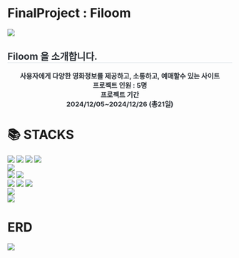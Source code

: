 # FinalProject : Filoom

<div align= "left">  
  <img src="https://capsule-render.vercel.app/api?type=waving&color=887272&height=180&text=Filoom&animation=fadeIn&fontColor=000000&fontSize=60" />
</div>
<div align= "left"> 
  <h2 style="border-bottom: 1px solid #d8dee4; color: #282d33;"> Filoom 을 소개합니다. </h2>  
  <div style="font-weight: 700; font-size: 15px; text-align: center; color: #282d33;"> 사용자에게 다양한 영화정보를 제공하고, 소통하고, 예매할수 있는 사이트 </div> 
  <div style="font-weight: 700; font-size: 15px; text-align: center; color: #282d33;"> 프로젝트 인원 : 5명 </div> 
  <div style="font-weight: 700; font-size: 15px; text-align: center; color: #282d33;"> 프로젝트 기간<br>2024/12/05~2024/12/26 (총21일) </div> 
</div>

<div align=left><h1>📚 STACKS</h1></div>

<div align=left> 
  <img src="https://img.shields.io/badge/java-007396?style=for-the-badge&logo=java&logoColor=white"> 
  <img src="https://img.shields.io/badge/html5-E34F26?style=for-the-badge&logo=html5&logoColor=white"> 
  <img src="https://img.shields.io/badge/css-1572B6?style=for-the-badge&logo=css3&logoColor=white"> 
  <img src="https://img.shields.io/badge/javascript-F7DF1E?style=for-the-badge&logo=javascript&logoColor=black">  
  <br> 

  <img src="https://img.shields.io/badge/jquery-0769AD?style=for-the-badge&logo=jquery&logoColor=white">
  <br>
  
  <img src="https://img.shields.io/badge/oracle-F80000?style=for-the-badge&logo=oracle&logoColor=white"> 
  <img src="https://img.shields.io/badge/mysql-4479A1?style=for-the-badge&logo=mysql&logoColor=white"> 
  <br>
  
  <img src="https://img.shields.io/badge/spring-6DB33F?style=for-the-badge&logo=spring&logoColor=white"> 
  <img src="https://img.shields.io/badge/mybatis-E34F26?style=for-the-badge&logo=mybatis&logoColor=white">
  <img src="https://img.shields.io/badge/bootstrap-7952B3?style=for-the-badge&logo=bootstrap&logoColor=white">
  <br>

  <img src="https://img.shields.io/badge/apache tomcat-F8DC75?style=for-the-badge&logo=apachetomcat&logoColor=white">
  <br>
  
  <img src="https://img.shields.io/badge/github-181717?style=for-the-badge&logo=github&logoColor=white">
  <br>
</div>
    

<div align=left><h1>ERD</h1></div>

<div>
   <img src="[[[https://img.shields.io/badge/bootstrap-7952B3?style=for-the-badge&logo=bootstrap&logoColor=white](https://github.com/user-attachments/assets/95ab5c82-5e6e-4f40-9b85-31c258de8ce1)](https://app.diagrams.net/#G1xw9IibpsC-FIW0RvkyfLuefrcQk0whXl#%7B%22pageId%22%3A%2241O1d5Guwu_-yTgAeSLv%22%7D)](https://drive.google.com/file/d/1xw9IibpsC-FIW0RvkyfLuefrcQk0whXl/view?usp=sharing)">

</div>

